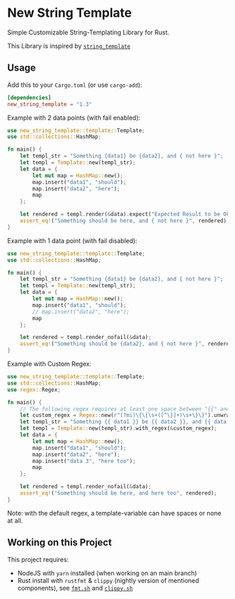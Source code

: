 # New String Template

Simple Customizable String-Templating Library for Rust.

This Library is inspired by [`string_template`](https://github.com/michaelr524/string_template)

## Usage

Add this to your `Cargo.toml` (or use `cargo-add`):

```toml
[dependencies]
new_string_template = "1.3"
```

Example with 2 data points (with fail enabled):

```rust
use new_string_template::template::Template;
use std::collections::HashMap;

fn main() {
    let templ_str = "Something {data1} be {data2}, and { not here }";
    let templ = Template::new(templ_str);
    let data = {
        let mut map = HashMap::new();
        map.insert("data1", "should");
        map.insert("data2", "here");
        map
    };

    let rendered = templ.render(&data).expect("Expected Result to be Ok");
    assert_eq!("Something should be here, and { not here }", rendered);
}
```

Example with 1 data point (with fail disabled):

```rust
use new_string_template::template::Template;
use std::collections::HashMap;

fn main() {
    let templ_str = "Something {data1} be {data2}, and { not here }";
    let templ = Template::new(templ_str);
    let data = {
        let mut map = HashMap::new();
        map.insert("data1", "should");
        // map.insert("data2", "here");
        map
    };

    let rendered = templ.render_nofail(&data);
    assert_eq!("Something should be {data2}, and { not here }", rendered);
}
```

Example with Custom Regex:

```rust
use new_string_template::template::Template;
use std::collections::HashMap;
use regex::Regex;

fn main() {
    // The following regex requires at least one space between "{{" and "}}" and allows variables with spaces
    let custom_regex = Regex::new(r"(?mi)\{\{\s+([^\}]+)\s+\}\}").unwrap();
    let templ_str = "Something {{ data1 }} be {{ data2 }}, and {{ data 3 }}";
    let templ = Template::new(templ_str).with_regex(&custom_regex);
    let data = {
        let mut map = HashMap::new();
        map.insert("data1", "should");
        map.insert("data2", "here");
        map.insert("data 3", "here too");
        map
    };

    let rendered = templ.render_nofail(&data);
    assert_eq!("Something should be here, and here too", rendered);
}
```

Note: with the default regex, a template-variable can have spaces or none at all.

## Working on this Project

This project requires:
- NodeJS with `yarn` installed (when working on an main branch)
- Rust install with `rustfmt` & `clippy` (nightly version of mentioned components), see [`fmt.sh`](./fmt.sh) and [`clippy.sh`](./clippy.sh)
